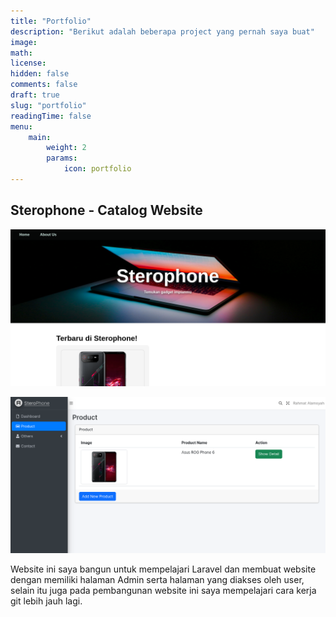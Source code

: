 ```yaml
---
title: "Portfolio"
description: "Berikut adalah beberapa project yang pernah saya buat"
image:
math:
license:
hidden: false
comments: false
draft: true
slug: "portfolio"
readingTime: false
menu:
    main:
        weight: 2
        params:
            icon: portfolio
---
```


## Sterophone - Catalog Website
![Sterophone Catalog (Building)](img/Sterophone-1.png)

![Sterophone Admin Page](img/Sterophone-2.png)

Website ini saya bangun untuk mempelajari Laravel dan membuat website dengan memiliki halaman Admin serta halaman yang diakses oleh user, selain itu juga pada pembangunan website ini saya mempelajari cara kerja git lebih jauh lagi.

##

